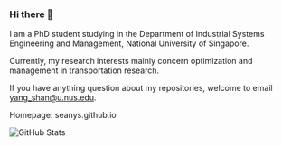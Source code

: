 ### Hi there 👋

I am a PhD student studying in the Department of Industrial Systems Engineering and Management, National University of Singapore. 

Currently, my research interests mainly concern optimization and management in transportation research. 

If you have anything question about my repositories, welcome to email yang_shan@u.nus.edu. 

Homepage: seanys.github.io

<p><img src="https://github-readme-stats.vercel.app/api?username=seanys&amp;show_icons=true" alt="GitHub Stats"></p>
